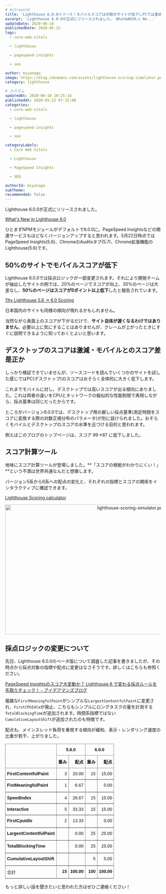 ```yaml
---
# Astrowind
title: 'Lighthouse 6.0.0リリース！モバイルスコアは半数のサイトが低下しPCでは激減の可能性'
excerpt: 'Lighthouse 6.0.0が正式にリリースされました。 What&#039;s Ne...'
updateDate: 2020-06-18
publishedDate: 2020-05-22
tags: 
  - core-web-vitals

  - lighthouse

  - pagespeed-insights

  - seo

author: miyanaga
image: https://blog.ideamans.com/assets/lighthouse-scoring-simulator.png
category: lighthouse

# カスタム
updatedAt: 2020-06-18 10:25:14
publishedAt: 2020-05-22 07:15:00
categories: 
  - core-web-vitals

  - lighthouse

  - pagespeed-insights

  - seo

categoryLabels: 
  - Core Web Vitals

  - Lighthouse

  - PageSpeed Insights

  - SEO

authorId: miyanaga
subTheme: 
recommended: false
---
```


Lighthouse 6.0.0が正式にリリースされました。

[What's New in Lighthouse 6.0](https://web.dev/lighthouse-whats-new-6.0/)

ひとまずNPMモジュールがデフォルトで6.0.0に。PageSpeed Insightsなどの関連サービスもほどなくバージョンアップすると思われます。5月22日時点ではPageSpeed Insights(5.6)、ChromeのAuditsタブ(5.7)、Chrome拡張機能のLighthouse(5.6)です。

## 50%のサイトでモバイルスコアが低下

Lighthouse 6.0.0では採点ロジックが一部変更されます。それにより開発チームが抽出したサイトの例では、20%のページでスコアが向上、30%のページは大差なし、**50%のページはスコアが5ポイント以上低下**したと報告されています。

[11ty Lighthouse 5.6 -> 6.0 Scoring](https://gist.github.com/connorjclark/0be52464887ae3a6f29ad5a798122e0c#file-readme-md)

日本国内のサイトも同様の傾向が現れるかもしれません。

当然ながら表面上のスコアが下がるだけで、**サイト自体が遅くなるわけではありません**。必要以上に気にすることはありませんが、クレームが上がったときにすぐに説明できるように知っておくとよいと思います。

## デスクトップのスコアは激減・モバイルとのスコア差是正か

しっかり検証できていませんが、ソースコードを読んでいくつかのサイトを試した感じではPC(デスクトップ)のスコアはおそらく全体的に大きく低下します。

これまでモバイルに対し、デスクトップでは高いスコアが出る傾向にありました。これは両者の違いをCPUとネットワークの擬似的な性能制限で再現しながら、採点基準は同じだったからです。

ところがバージョン6.0.0では、デスクトップ用の厳しい採点基準(測定時間をスコアに変換する際の対数正規分布のパラメータ)が別に設けられました。おそらくモバイルとデスクトップのスコアの水準を近づける目的と思われます。

例えばこのブログのトップページは、スコア 99→87 に低下しました。

## スコア計算ツール

地味にスコア計算ツールが登場しました。**「スコアの根拠がわかりにくい！」**という不満は世界共通なんだと想像します。

バージョン5系から6系への配点の変化と、それぞれの指標とスコアの関係をインタラクティブに確認できます。

[Lighthouse Scoring calculator](https://googlechrome.github.io/lighthouse/scorecalc/)

<a href="https://blog.ideamans.com/assets/lighthouse-scoring-simulator.png"><img alt="lighthouse-scoring-simulator.png" src="https://blog.ideamans.com/assets_c/2020/05/lighthouse-scoring-simulator-thumb-800xauto-1156.png" width="800" height="420" class="mt-image-center" style="text-align: center; display: block; margin: 0 auto 20px;" /></a>

## 採点ロジックの変更について

先日、Lighthouse 6.0.0のベータ版について調査した記事を書きましたが、その時点から採点対象の指標や配点に変更はなさそうです。詳しくはこちらも参照ください。

[PageSpeed Insightsのスコア大変動か？ Lighthouse 6 で変わる採点ルールを先取りチェック！ - アイデアマンズブログ](https://blog.ideamans.com/2020/03/pagespeed-lighthouse-6-draft.html)

複雑な`FirstMeaningfulPaint`がシンプルな`LargestContentfulPaint`に変更され、`FirstCPUIdle`が廃止、こちらもシンプルにロングタスクの量を計測する`TotalBlockingTime`が追加されます。時間系指標ではない`CumulativeLayoutShift`が追加されたのも特徴です。

配点も、メインスレッド負荷を重視する傾向が緩和、表示・レンダリング速度の比重が若干、上がりました。

<style type="text/css">
.tg  {border-collapse:collapse;border-spacing:0;}
.tg td{border-color:black;border-style:solid;border-width:1px;font-family:Arial, sans-serif;font-size:14px;
  overflow:hidden;padding:10px 5px;word-break:normal;}
.tg th{border-color:black;border-style:solid;border-width:1px;font-family:Arial, sans-serif;font-size:14px;
  font-weight:normal;overflow:hidden;padding:10px 5px;word-break:normal;}
.tg .tg-7btt{border-color:inherit;font-weight:bold;text-align:center;vertical-align:top}
.tg .tg-6ic8{border-color:inherit;font-weight:bold;text-align:right;vertical-align:top}
.tg .tg-fymr{border-color:inherit;font-weight:bold;text-align:left;vertical-align:top}
.tg .tg-dvpl{border-color:inherit;text-align:right;vertical-align:top}
.tg .tg-0pky{border-color:inherit;text-align:left;vertical-align:top}
</style>
<table class="tg">
<thead>
  <tr>
    <th class="tg-7btt" rowspan="2">　</th>
    <th class="tg-7btt" colspan="2">5.6.0</th>
    <th class="tg-7btt" colspan="2">6.0.0</th>
  </tr>
  <tr>
    <td class="tg-6ic8">重み</td>
    <td class="tg-6ic8">配点</td>
    <td class="tg-6ic8">重み</td>
    <td class="tg-6ic8">配点</td>
  </tr>
</thead>
<tbody>
  <tr>
    <td class="tg-fymr">FirstContentfulPaint</td>
    <td class="tg-dvpl">3 </td>
    <td class="tg-dvpl">20.00 </td>
    <td class="tg-dvpl">15 </td>
    <td class="tg-dvpl">15.00 </td>
  </tr>
  <tr>
    <td class="tg-fymr">FistMeaningfulPaint</td>
    <td class="tg-dvpl">1 </td>
    <td class="tg-dvpl">6.67 </td>
    <td class="tg-dvpl">　</td>
    <td class="tg-dvpl">0.00 </td>
  </tr>
  <tr>
    <td class="tg-fymr">SpeedIndex</td>
    <td class="tg-dvpl">4 </td>
    <td class="tg-dvpl">26.67 </td>
    <td class="tg-dvpl">15 </td>
    <td class="tg-dvpl">15.00 </td>
  </tr>
  <tr>
    <td class="tg-fymr">Interactive</td>
    <td class="tg-dvpl">5 </td>
    <td class="tg-dvpl">33.33 </td>
    <td class="tg-dvpl">15 </td>
    <td class="tg-dvpl">15.00 </td>
  </tr>
  <tr>
    <td class="tg-fymr">FirstCpuIdle</td>
    <td class="tg-dvpl">2 </td>
    <td class="tg-dvpl">13.33 </td>
    <td class="tg-dvpl">　</td>
    <td class="tg-dvpl">0.00 </td>
  </tr>
  <tr>
    <td class="tg-fymr">LargestContentfulPaint</td>
    <td class="tg-dvpl">　</td>
    <td class="tg-dvpl">0.00 </td>
    <td class="tg-dvpl">25 </td>
    <td class="tg-dvpl">25.00 </td>
  </tr>
  <tr>
    <td class="tg-fymr">TotalBlockingTime</td>
    <td class="tg-dvpl">　</td>
    <td class="tg-dvpl">0.00 </td>
    <td class="tg-dvpl">25 </td>
    <td class="tg-dvpl">25.00 </td>
  </tr>
  <tr>
    <td class="tg-fymr">CumulativeLayoutShift</td>
    <td class="tg-dvpl">　</td>
    <td class="tg-dvpl">　</td>
    <td class="tg-dvpl">5 </td>
    <td class="tg-dvpl">5.00 </td>
  </tr>
  <tr>
    <td class="tg-0pky">合計</td>
    <td class="tg-6ic8">15 </td>
    <td class="tg-6ic8">100.00 </td>
    <td class="tg-6ic8">100 </td>
    <td class="tg-6ic8">100.00 </td>
  </tr>
</tbody>
</table>

もっと詳しい話を聞きたいと思われた方はぜひご連絡ください！

